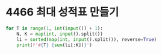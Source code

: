 # 4466 최대 성적표 만들기



```python
for T in range(1, int(input()) + 1):
    N, K = map(int, input().split())
    li = sorted(map(int, input().split()), reverse=True)
    print(f'#{T} {sum(li[:K])}')
```

